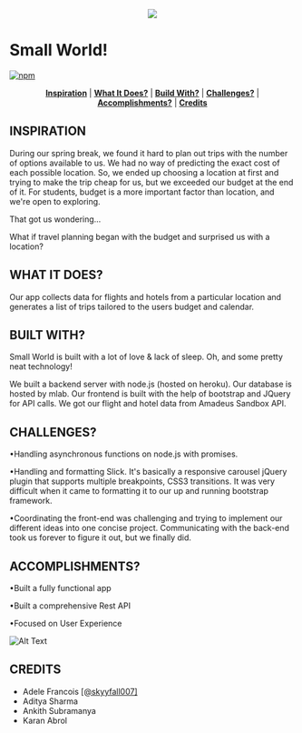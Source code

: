 <p align="center">
<img src ="https://github.com/skyyfall007/smallworld/blob/master/asset/smallworld.png">
</p>


# Small World!
[![npm](https://img.shields.io/badge/platform-software-lightgrey.svg)](https://github.com/skyyfall007/HackJBL/tree/master/Pulse2SampleAppAndroid/app)

<p align="center">
<b><a href="#inspiration">Inspiration</a></b>
|
<b><a href="#what it does?">What It Does?</a></b>
|
<b><a href="#built with?">Build With?</a></b>
|
<b><a href="#challenges?">Challenges?</a></b>
|
<b><a href="#accomplishments?">Accomplishments?</a></b>
|
<b><a href="#credits">Credits</a></b>
</p>

## INSPIRATION

During our spring break, we found it hard to plan out trips with the number of options available to us. We had no way of predicting the exact cost of each possible location. So, we ended up choosing a location at first and trying to make the trip cheap for us, but we exceeded our budget at the end of it. For students, budget is a more important factor than location, and we're open to exploring.

That got us wondering...

What if travel planning began with the budget and surprised us with a location?

## WHAT IT DOES?

Our app collects data for flights and hotels from a particular location and generates a list of trips tailored to the users budget and calendar.

## BUILT WITH?

Small World is built with a lot of love & lack of sleep. Oh, and some pretty neat technology!

We built a backend server with node.js (hosted on heroku). Our database is hosted by mlab. Our frontend is built with the help of bootstrap and JQuery for API calls. We got our flight and hotel data from Amadeus Sandbox API.

## CHALLENGES?

•Handling asynchronous functions on node.js with promises.

•Handling and formatting Slick. It's basically a responsive carousel jQuery plugin that supports multiple breakpoints, CSS3 transitions. It was very difficult when it came to formatting it to our up and running bootstrap framework.

•Coordinating the front-end was challenging and trying to implement our different ideas into one concise project.  Communicating with the back-end took us forever to figure it out, but we finally did.



## ACCOMPLISHMENTS?

•Built a fully functional app

•Built a comprehensive Rest API

•Focused on User Experience


![Alt Text](https://media.giphy.com/media/3o6ZtlGkjeschymLNm/giphy.gif)

## CREDITS

* Adele Francois         [[@skyyfall007]](https://github.com/skyyfall007) 
* Aditya Sharma   
* Ankith Subramanya
* Karan Abrol
